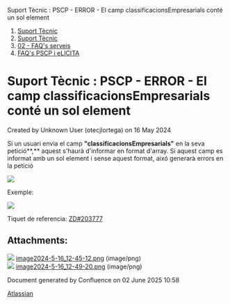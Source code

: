 Suport Tècnic : PSCP - ERROR - El camp classificacionsEmpresarials conté un sol element  

1.  [Suport Tècnic](index.md)
2.  [Suport Tècnic](13893782.md)
3.  [02 - FAQ's serveis](26313393.md)
4.  [FAQ's PSCP i eLICITA](28705587.md)

Suport Tècnic : PSCP - ERROR - El camp classificacionsEmpresarials conté un sol element
=======================================================================================

Created by Unknown User (otecjlortega) on 16 May 2024

Si un usuari envia el camp **"classificacionsEmpresarials"** en la seva petició**,** aquest s'haurà d'informar en format d'array. Si aquest camp es informat amb un sol element i sense aquest format, aixó generarà errors en la petició

![](attachments/100010467/100010468.png)

Exemple:

![](attachments/100010467/100010470.png)

Tiquet de referencia: [ZD#203777](https://aoccat.zendesk.com/agent/tickets/203777)

  

  

  

  

  

  

  

Attachments:
------------

![](images/icons/bullet_blue.gif) [image2024-5-16\_12-45-12.png](attachments/100010467/100010468.png) (image/png)  
![](images/icons/bullet_blue.gif) [image2024-5-16\_12-49-20.png](attachments/100010467/100010470.png) (image/png)  

Document generated by Confluence on 02 June 2025 10:58

[Atlassian](http://www.atlassian.com/)